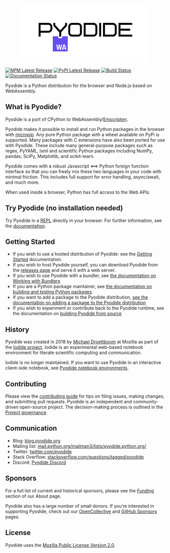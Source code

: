 <div align="center">
  <a href="https://github.com/pyodide/pyodide">
  <img src="./docs/_static/img/pyodide-logo-readme.png" alt="Pyodide">
  </a>
</div>

[![NPM Latest Release](https://img.shields.io/npm/v/pyodide)](https://www.npmjs.com/package/pyodide)
[![PyPI Latest Release](https://img.shields.io/pypi/v/pyodide-py.svg)](https://pypi.org/project/pyodide-py/)
[![Build Status](https://circleci.com/gh/pyodide/pyodide.png)](https://circleci.com/gh/pyodide/pyodide)
[![Documentation Status](https://readthedocs.org/projects/pyodide/badge/?version=stable)](https://pyodide.readthedocs.io/?badge=stable)

Pyodide is a Python distribution for the browser and Node.js based on WebAssembly.

## What is Pyodide?

Pyodide is a port of CPython to WebAssembly/[Emscripten](https://emscripten.org/).

Pyodide makes it possible to install and run Python packages in the browser with
[micropip](https://micropip.pyodide.org/). Any pure
Python package with a wheel available on PyPi is supported. Many packages with C
extensions have also been ported for use with Pyodide. These include many
general-purpose packages such as regex, PyYAML, lxml and scientific Python
packages including NumPy, pandas, SciPy, Matplotlib, and scikit-learn.

Pyodide comes with a robust Javascript ⟺ Python foreign function interface so
that you can freely mix these two languages in your code with minimal friction.
This includes full support for error handling, async/await, and much more.

When used inside a browser, Python has full access to the Web APIs.

## Try Pyodide (no installation needed)

Try Pyodide in a
[REPL](https://pyodide.org/en/stable/console.html) directly in
your browser. For further information, see the
[documentation](https://pyodide.org/en/stable/).

## Getting Started

- If you wish to use a hosted distribution of Pyodide: see the [Getting
  Started](https://pyodide.org/en/stable/usage/quickstart.html) documentation.
- If you wish to host Pyodide yourself, you can download Pyodide from the [releases
  page](https://github.com/pyodide/pyodide/releases/) and serve it with a web server.
- If you wish to use Pyodide with a bundler, see [the documentation on Working with
  Bundlers](https://pyodide.org/en/stable/usage/working-with-bundlers.html)
- If you are a Python package maintainer, see [the documentation on building and testing Python
  packages](https://pyodide.org/en/stable/development/building-and-testing-packages.html).
- If you want to add a package to the Pyodide distribution, [see the documentation on adding
  a package to the Pyodide distribution](https://pyodide.org/en/stable/development/new-packages.html)
- If you wish to experiment or contribute back to the Pyodide runtime, see the documentation on
  [building Pyodide from source](https://pyodide.org/en/stable/development/building-from-sources.html)

## History

Pyodide was created in 2018 by [Michael Droettboom](https://github.com/mdboom)
at Mozilla as part of the [Iodide
project](https://github.com/iodide-project/iodide). Iodide is an experimental
web-based notebook environment for literate scientific computing and
communication.

Iodide is no longer maintained. If you want to use Pyodide in an interactive
client-side notebook, see [Pyodide notebook
environments](https://pyodide.org/en/stable/project/related-projects.html#notebook-environments-ides-repls).

## Contributing

Please view the [contributing
guide](https://pyodide.org/en/stable/development/contributing.html) for tips
on filing issues, making changes, and submitting pull requests. Pyodide is an
independent and community-driven open-source project. The decision-making
process is outlined in the [Project
governance](https://pyodide.org/en/stable/project/governance.html).

## Communication

- Blog: [blog.pyodide.org](https://blog.pyodide.org/)
- Mailing list: [mail.python.org/mailman3/lists/pyodide.python.org/](https://mail.python.org/mailman3/lists/pyodide.python.org/)
- Twitter: [twitter.com/pyodide](https://twitter.com/pyodide)
- Stack Overflow: [stackoverflow.com/questions/tagged/pyodide](https://stackoverflow.com/questions/tagged/pyodide)
- Discord: [Pyodide Discord](https://dsc.gg/pyodide)

## Sponsors

For a full list of current and historical sponsors, please see the [Funding](https://pyodide.org/en/stable/project/about.html#funding) section of our About page.

Pyodide also has a large number of small donors. If you’re interested in supporting Pyodide, check out our [OpenCollective](https://opencollective.com/pyodide) and [GitHub Sponsors](https://github.com/sponsors/pyodide) pages.

## License

Pyodide uses the [Mozilla Public License Version
2.0](https://choosealicense.com/licenses/mpl-2.0/).
